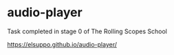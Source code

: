 # audio-player
Task completed in stage 0 of The Rolling Scopes School

https://elsuppo.github.io/audio-player/